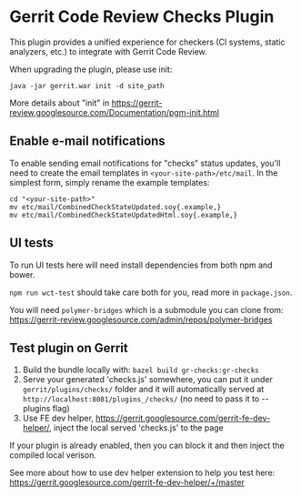 # Gerrit Code Review Checks Plugin

This plugin provides a unified experience for checkers (CI systems, static
analyzers, etc.) to integrate with Gerrit Code Review.

When upgrading the plugin, please use init:

    java -jar gerrit.war init -d site_path

More details about "init" in https://gerrit-review.googlesource.com/Documentation/pgm-init.html

## Enable e-mail notifications

To enable sending email notifications for "checks" status updates, you'll need to create the email templates in `<your-site-path>/etc/mail`. In the simplest form, simply rename the example templates:

    cd "<your-site-path>"
    mv etc/mail/CombinedCheckStateUpdated.soy{.example,}
    mv etc/mail/CombinedCheckStateUpdatedHtml.soy{.example,}

## UI tests

To run UI tests here will need install dependencies from both npm and bower.

`npm run wct-test` should take care both for you, read more in `package.json`.

You will need `polymer-bridges` which is a submodule you can clone from: https://gerrit-review.googlesource.com/admin/repos/polymer-bridges

## Test plugin on Gerrit

1. Build the bundle locally with: `bazel build gr-checks:gr-checks`
2. Serve your generated 'checks.js' somewhere, you can put it under `gerrit/plugins/checks/` folder and it will automatically served at `http://localhost:8081/plugins_/checks/` (no need to pass it to --plugins flag)
3. Use FE dev helper, https://gerrit.googlesource.com/gerrit-fe-dev-helper/, inject the local served 'checks.js' to the page

If your plugin is already enabled, then you can block it and then inject the compiled local verison.

See more about how to use dev helper extension to help you test here: https://gerrit.googlesource.com/gerrit-fe-dev-helper/+/master